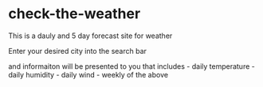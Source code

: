 # check-the-weather

This is a dauly and 5 day forecast site for weather

Enter your desired city into the search bar

and informaiton will be presented to you that includes
    - daily temperature
    - daily humidity
    - daily wind
    - weekly of the above 